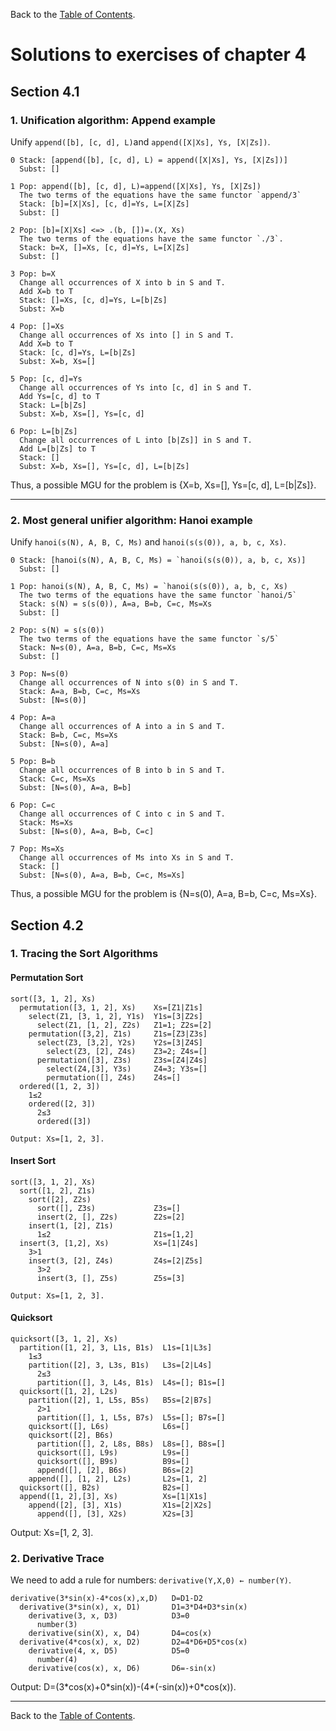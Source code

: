 Back to the [Table of Contents](Contents.md).

# Solutions to exercises of chapter 4

## Section 4.1

### 1. Unification algorithm: Append example

Unify `append([b], [c, d], L)`and `append([X|Xs], Ys, [X|Zs])`.

```
0 Stack: [append([b], [c, d], L) = append([X|Xs], Ys, [X|Zs])]
  Subst: []

1 Pop: append([b], [c, d], L)=append([X|Xs], Ys, [X|Zs])
  The two terms of the equations have the same functor `append/3`
  Stack: [b]=[X|Xs], [c, d]=Ys, L=[X|Zs]
  Subst: []

2 Pop: [b]=[X|Xs] <=> .(b, [])=.(X, Xs)
  The two terms of the equations have the same functor `./3`.
  Stack: b=X, []=Xs, [c, d]=Ys, L=[X|Zs]
  Subst: []

3 Pop: b=X
  Change all occurrences of X into b in S and T.
  Add X=b to T
  Stack: []=Xs, [c, d]=Ys, L=[b|Zs]
  Subst: X=b

4 Pop: []=Xs
  Change all occurrences of Xs into [] in S and T.
  Add X=b to T
  Stack: [c, d]=Ys, L=[b|Zs]
  Subst: X=b, Xs=[]

5 Pop: [c, d]=Ys
  Change all occurrences of Ys into [c, d] in S and T.
  Add Ys=[c, d] to T
  Stack: L=[b|Zs]
  Subst: X=b, Xs=[], Ys=[c, d]

6 Pop: L=[b|Zs]
  Change all occurrences of L into [b|Zs]] in S and T.
  Add L=[b|Zs] to T
  Stack: []
  Subst: X=b, Xs=[], Ys=[c, d], L=[b|Zs]
```
Thus, a possible MGU for the problem is {X=b, Xs=[], Ys=[c, d], L=[b|Zs]}.

---
### 2. Most general unifier algorithm: Hanoi example

Unify `hanoi(s(N), A, B, C, Ms)` and `hanoi(s(s(0)), a, b, c, Xs)`.

```
0 Stack: [hanoi(s(N), A, B, C, Ms) = `hanoi(s(s(0)), a, b, c, Xs)]
  Subst: []

1 Pop: hanoi(s(N), A, B, C, Ms) = `hanoi(s(s(0)), a, b, c, Xs)
  The two terms of the equations have the same functor `hanoi/5`
  Stack: s(N) = s(s(0)), A=a, B=b, C=c, Ms=Xs
  Subst: []

2 Pop: s(N) = s(s(0))
  The two terms of the equations have the same functor `s/5`
  Stack: N=s(0), A=a, B=b, C=c, Ms=Xs
  Subst: []

3 Pop: N=s(0)
  Change all occurrences of N into s(0) in S and T.
  Stack: A=a, B=b, C=c, Ms=Xs
  Subst: [N=s(0)]

4 Pop: A=a
  Change all occurrences of A into a in S and T.
  Stack: B=b, C=c, Ms=Xs
  Subst: [N=s(0), A=a]

5 Pop: B=b
  Change all occurrences of B into b in S and T.
  Stack: C=c, Ms=Xs
  Subst: [N=s(0), A=a, B=b]

6 Pop: C=c
  Change all occurrences of C into c in S and T.
  Stack: Ms=Xs
  Subst: [N=s(0), A=a, B=b, C=c]

7 Pop: Ms=Xs
  Change all occurrences of Ms into Xs in S and T.
  Stack: []
  Subst: [N=s(0), A=a, B=b, C=c, Ms=Xs]
```
Thus, a possible MGU for the problem is {N=s(0), A=a, B=b, C=c, Ms=Xs}.

## Section 4.2

### 1. Tracing the Sort Algorithms
#### Permutation Sort
```
sort([3, 1, 2], Xs)
  permutation([3, 1, 2], Xs)    Xs=[Z1|Z1s]
    select(Z1, [3, 1, 2], Y1s)  Y1s=[3|Z2s]
      select(Z1, [1, 2], Z2s)   Z1=1; Z2s=[2]
    permutation([3,2], Z1s)     Z1s=[Z3|Z3s]
      select(Z3, [3,2], Y2s)    Y2s=[3|Z4S]
        select(Z3, [2], Z4s)    Z3=2; Z4s=[]
      permutation([3], Z3s)     Z3s=[Z4|Z4s]
        select(Z4,[3], Y3s)     Z4=3; Y3s=[]
        permutation([], Z4s)    Z4s=[]
  ordered([1, 2, 3])
    1≤2
    ordered([2, 3])
      2≤3
      ordered([3])

Output: Xs=[1, 2, 3].
```

#### Insert Sort
```
sort([3, 1, 2], Xs)
  sort([1, 2], Z1s)
    sort([2], Z2s)
      sort([], Z3s)             Z3s=[]
      insert(2, [], Z2s)        Z2s=[2]
    insert(1, [2], Z1s)
      1≤2                       Z1s=[1,2]
  insert(3, [1,2], Xs)          Xs=[1|Z4s]
    3>1
    insert(3, [2], Z4s)         Z4s=[2|Z5s]
      3>2
      insert(3, [], Z5s)        Z5s=[3]

Output: Xs=[1, 2, 3].
```

#### Quicksort
```
quicksort([3, 1, 2], Xs)
  partition([1, 2], 3, L1s, B1s)  L1s=[1|L3s]
    1≤3
    partition([2], 3, L3s, B1s)   L3s=[2|L4s]
      2≤3
      partition([], 3, L4s, B1s)  L4s=[]; B1s=[]
  quicksort([1, 2], L2s)
    partition([2], 1, L5s, B5s)   B5s=[2|B7s]
      2>1
      partition([], 1, L5s, B7s)  L5s=[]; B7s=[]
    quicksort([], L6s)            L6s=[]
    quicksort([2], B6s)
      partition([], 2, L8s, B8s)  L8s=[], B8s=[]
      quicksort([], L9s)          L9s=[]
      quicksort([], B9s)          B9s=[]
      append([], [2], B6s)        B6s=[2]
    append([], [1, 2], L2s)       L2s=[1, 2]
  quicksort([], B2s)              B2s=[]
  append([1, 2],[3], Xs)          Xs=[1|X1s]
    append([2], [3], X1s)         X1s=[2|X2s]
      append([], [3], X2s)        X2s=[3]
```
Output: Xs=[1, 2, 3].

### 2. Derivative Trace
We need to add a rule for numbers: `derivative(Y,X,0) ← number(Y)`.

```
derivative(3*sin(x)-4*cos(x),x,D)   D=D1-D2
  derivative(3*sin(x), x, D1)       D1=3*D4+D3*sin(x)
    derivative(3, x, D3)            D3=0
      number(3)
    derivative(sin(X), x, D4)       D4=cos(x)
  derivative(4*cos(x), x, D2)       D2=4*D6+D5*cos(x)
    derivative(4, x, D5)            D5=0
      number(4)
    derivative(cos(x), x, D6)       D6=-sin(x)
```
Output: D=(3$*$cos(x)+0$*$sin(x))-(4$*$(-sin(x))+0$*$cos(x)).

---
Back to the [Table of Contents](Contents.md).